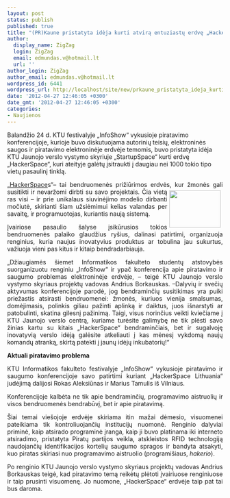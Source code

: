 ```yaml
---
layout: post
status: publish
published: true
title: "(PR)Kaune pristatyta idėja kurti atvirą entuziastų erdvę „HackerSpace“"
author:
  display_name: ZigZag
  login: ZigZag
  email: edmundas.v@hotmail.lt
  url: ''
author_login: ZigZag
author_email: edmundas.v@hotmail.lt
wordpress_id: 6441
wordpress_url: http://localhost/site/new/prkaune_pristatyta_ideja_kurti_atvira_entuziastu_erdve_hackerspace/
date: '2012-04-27 12:46:05 +0300'
date_gmt: '2012-04-27 12:46:05 +0300'
categories:
- Naujienos
---
```

<p>
	<span style="text-align: justify; ">Balandžio 24 d. KTU festivalyje &bdquo;InfoShow&ldquo; vykusioje piratavimo konferencijoje, kurioje buvo diskutuojama autorinių teisių, elektroninės saugos ir piratavimo elektroninėje erdvėje temomis, buvo pristatyta idėja KTU Jaunojo verslo vystymo skyriuje &bdquo;StartupSpace&ldquo; kurti erdvę &bdquo;HackerSpace&ldquo;, kuri ateityje galėtų įsitraukti į daugiau nei 1000 tokio tipo vietų pasaulinį tinklą.</span></p>
<p style="text-align: justify; ">
	&bdquo;<a href="http://hackerspaces.org/wiki/List_of_Hacker_Spaces">HackerSpace</a>s&ldquo;&ndash; tai bendruomenės prižiūrimos erdvės, kur žmonės gali susitikti ir<img alt="" src="http://technews.lt/userfiles/hackerspaces(1).png" style="margin-left: 5px; margin-right: 5px; margin-top: 5px; margin-bottom: 5px; float: right; width: 120px; height: 87px; " /> nevaržomi dirbti su savo projektais. Čia vietą ras visi &ndash; ir prie unikalaus siuvinėjimo modelio dirbanti močiutė, skirianti &scaron;iam užsiėmimui kelias valandas per savaitę, ir programuotojas, kuriantis naują sistemą.</p>
<p style="text-align: justify; ">
	Įvairiose pasaulio &scaron;alyse įsikūrusios tokios bendruomenės palaiko glaudžius ry&scaron;ius, dalinasi patirtimi, organizuoja renginius, kuria naujus inovatyvius produktus ar tobulina jau sukurtus, važiuoja vieni pas kitus ir kitaip bendradarbiauja.</p>
<p style="text-align: justify; ">
	&bdquo;Džiaugiamės &scaron;iemet Informatikos fakulteto studentų atstovybės suorganizuotu renginiu &bdquo;InfoShow&ldquo; ir ypač konferencija apie piratavimo ir saugumo problemas elektroninėje erdvėje, &ndash; teigė KTU Jaunojo verslo vystymo skyriaus projektų vadovas Andrius Borkauskas. &ndash;Dalyvių ir svečių aktyvumas konferencijoje parodė, jog bendraminčių susitikimas yra puiki priežastis atsirasti bendruomenei: žmonės, kuriuos vienija smalsumas, domėjimasis, polinkis giliau pažinti aplinką ir daiktus, juos i&scaron;narstyti ar patobulinti, skatina gilesnį pažinimą. Taigi, visus norinčius veikti kviečiame į KTU Jaunojo verslo centrą, kuriame turėsite galimybę ne tik plėsti savo žinias kartu su kitais &bdquo;HackerSpace&ldquo; bendraminčiais, bet ir sugalvoję inovatyvią verslo idėją galėsite atkeliauti į kas mėnesį vykdomą naujų komandų atranką, skirtą patekti į jaunų idėjų inkubatorių!&ldquo;</p>
<p style="text-align: justify; ">
	<strong>Aktuali piratavimo problema</strong></p>
<p style="text-align: justify; ">
	KTU Informatikos fakulteto festivalyje &bdquo;InfoShow&ldquo; vykusioje piratavimo ir saugumo konferencijoje savo patirtimi kuriant &bdquo;HackerSpace Lithuania&ldquo; judėjimą dalijosi Rokas Aleksiūnas ir Marius Tamulis i&scaron; Vilniaus.</p>
<p style="text-align: justify; ">
	Konferencijoje kalbėta ne tik apie bendraminčių, programavimo aistruolių ir visos bendruomenės bendrabūvį, bet ir apie piratavimą.</p>
<p style="text-align: justify; ">
	&Scaron;iai temai vie&scaron;ojoje erdvėje skiriama itin mažai dėmesio, visuomenei pateikiama tik kontroliuojančių institucijų nuomonė. Renginio dalyviai priminė, kaip atsirado programinė įranga, kaip ji buvo platinama iki interneto atsiradimo, pristatyta Piratų partijos veikla, atskleistos RFID technologiją naudojančių identifikacijos kortelių saugumo spragos ir bandyta atsakyti, kuo piratas skiriasi nuo programavimo aistruolio (programi&scaron;iaus, <em>hakerio</em>).</p>
<p style="text-align: justify; ">
	Po renginio KTU Jaunojo verslo vystymo skyriaus projektų vadovas Andrius Borkauskas teigė, kad piratavimo temą reikėtų plėtoti įvairiuose renginiuose ir taip prusinti visuomenę. Jo nuomone, &bdquo;HackerSpace&ldquo; erdvėje taip pat tai bus daroma.</p>
